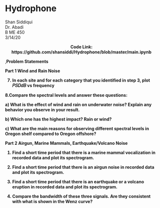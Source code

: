 # Hydrophone

Shan Siddiqui<br/>
Dr. Abadi <br/>
B ME 450<br />
3/14/20<br/>

<p align="center">
<b>Code Link: https://github.com/shansiddi/Hydrophone/blob/master/main.ipynb</b><br>

,<b>Problem Statements<b/><br/>

Part 1 Wind and Rain Noise<br/>

7. In each site and for each category that you identified in step 3, plot 𝑃𝑆𝐷𝑑𝐵 vs frequency<br/>

8.Compare the spectral levels and answer these questions:<br/>

a) What is the effect of wind and rain on underwater noise? Explain any behavior you observe in your result.<br/>

b) Which one has the highest impact? Rain or wind?<br/>

c) What are the main reasons for observing different spectral levels in Oregon shelf compared to Oregon offshore?<br/>

Part 2 Airgun, Marine Mammals, Earthquake/Volcano Noise<br/>

1. Find a short time period that there is a marine mammal vocalization in recorded data and plot its spectrogram.<br/>

2. Find a short time period that there is an airgun noise in recorded data and plot its spectrogram.<br/>

3. Find a short time period that there is an earthquake or a volcano eruption in recorded data and plot its spectrogram.<br/>

4. Compare the bandwidth of these three signals. Are they consistent with what is shown in the Wenz curve?<br/>
